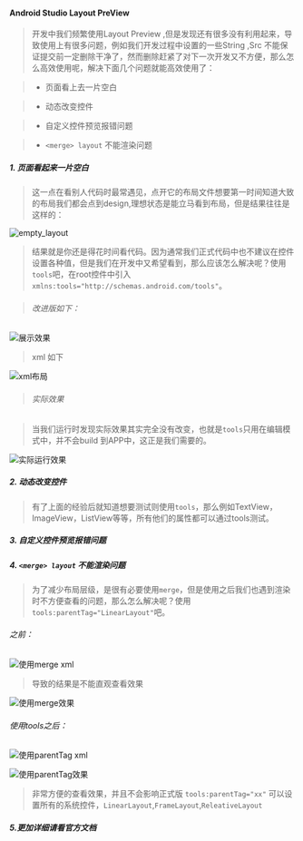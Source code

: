 #### Android Studio Layout PreView

> 开发中我们频繁使用Layout Preview ,但是发现还有很多没有利用起来，导致使用上有很多问题，例如我们开发过程中设置的一些String ,Src 不能保证提交前一定删除干净了，然而删除赶紧了对下一次开发又不方便，那么怎么高效使用呢，解决下面几个问题就能高效使用了：

> * 页面看上去一片空白

> * 动态改变控件

> * 自定义控件预览报错问题

> * `<merge> layout` 不能渲染问题


##### 1. 页面看起来一片空白

> 这一点在看别人代码时最常遇见，点开它的布局文件想要第一时间知道大致的布局我们都会点到design,理想状态是能立马看到布局，但是结果往往是这样的：

![empty_layout](preview_empty.png)

> 结果就是你还是得花时间看代码。因为通常我们正式代码中也不建议在控件设置各种值，但是我们在开发中又希望看到，那么应该怎么解决呢？使用`tools`吧，在root控件中引入`xmlns:tools="http://schemas.android.com/tools"`。

> ###### 改进版如下：

![展示效果](preview_1.png)

> xml 如下 

![xml布局](preview_2.png)

> ###### 实际效果

> 当我们运行时发现实际效果其实完全没有改变，也就是`tools`只用在编辑模式中，并不会build 到APP中，这正是我们需要的。

![实际运行效果](preview_3.png)

##### 2. 动态改变控件

> 有了上面的经验后就知道想要测试则使用`tools`，那么例如TextView，ImageView，ListView等等，所有他们的属性都可以通过tools测试。

##### 3. 自定义控件预览报错问题

> 

##### 4. `<merge> layout` 不能渲染问题

> 为了减少布局层级，是很有必要使用`merge`，但是使用之后我们也遇到渲染时不方便查看的问题，那么怎么解决呢？使用`tools:parentTag="LinearLayout"`吧。

###### 之前：

![使用merge xml](merge_1.png)

> 导致的结果是不能直观查看效果

![使用merge效果](merge_2.png)

###### 使用tools之后：

![使用parentTag xml](merge_3.png)

![使用parentTag效果](merge_4.png)

> 非常方便的查看效果，并且不会影响正式版
> `tools:parentTag="xx"` 可以设置所有的系统控件，`LinearLayout`,`FrameLayout`,`ReleativeLayout`


##### 5.更加详细请看官方文档

[](https://developer.android.com/studio/write/tool-attributes.html)